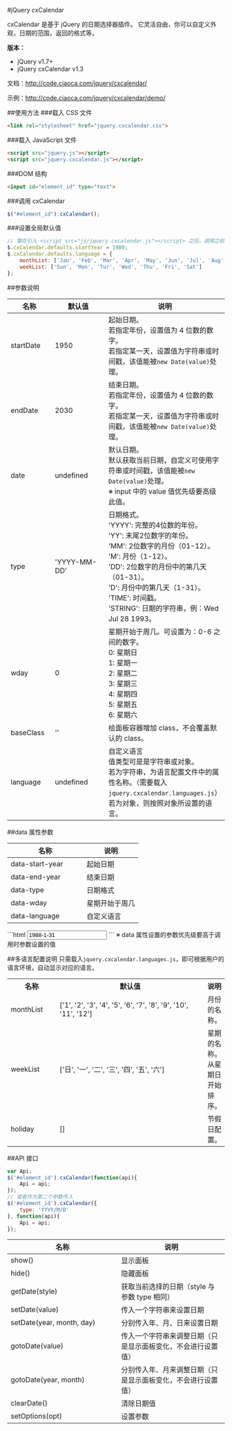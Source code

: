 #jQuery cxCalendar

cxCalendar 是基于 jQuery 的日期选择器插件。
它灵活自由，你可以自定义外观，日期的范围，返回的格式等。

**版本：**

* jQuery v1.7+
* jQuery cxCalendar v1.3

文档：http://code.ciaoca.com/jquery/cxcalendar/

示例：http://code.ciaoca.com/jquery/cxcalendar/demo/

##使用方法
###载入 CSS 文件
```html
<link rel="stylesheet" href="jquery.cxcalendar.css">
```

###载入 JavaScript 文件
```html
<script src="jquery.js"></script>
<script src="jquery.cxcalendar.js"></script>
```

###DOM 结构
```html
<input id="element_id" type="text">
```

###调用 cxCalendar
```javascript
$("#element_id").cxCalendar();
```

###设置全局默认值
```javascript
// 需在引入 <script src="js/jquery.cxcalendar.js"></script> 之后，调用之前设置
$.cxCalendar.defaults.startYear = 1980;
$.cxCalendar.defaults.language = {
	monthList: ['Jan', 'Feb', 'Mar', 'Apr', 'May', 'Jun', 'Jul', 'Aug', 'Sep', 'Oct', 'Nov', 'Dec'], 
	weekList: ['Sun', 'Mon', 'Tur', 'Wed', 'Thu', 'Fri', 'Sat'] 
};
```

##参数说明
<table>
	<thead>
		<tr>
			<th width="100">名称</th>
			<th width="160">默认值</th>
			<th>说明</th>
		</tr>
	</thead>
	<tr>
		<td>startDate</td>
		<td>1950</td>
		<td>起始日期。<br>
若指定年份，设置值为 4 位数的数字。<br>
若指定某一天，设置值为字符串或时间戳，该值能被<code>new Date(value)</code>处理。
		</td>
	</tr>
	<tr>
		<td>endDate</td>
		<td>2030</td>
		<td>结束日期。<br>
若指定年份，设置值为 4 位数的数字。<br>
若指定某一天，设置值为字符串或时间戳，该值能被<code>new Date(value)</code>处理。
		</td>
	</tr>
	<tr>
		<td>date</td>
		<td>undefined</td>
		<td>默认日期。<br>
默认获取当前日期，自定义可使用字符串或时间戳，该值能被<code>new Date(value)</code>处理。<br>
※ input 中的 value 值优先级要高级此值。
		</td>
	</tr>
	<tr>
		<td>type</td>
		<td>'YYYY-MM-DD'</td>
		<td>日期格式。<br>
'YYYY': 完整的4位数的年份。<br>
'YY': 末尾2位数字的年份。<br>
'MM': 2位数字的月份（01-12）。<br>
'M': 月份（1-12）。<br>
'DD': 2位数字的月份中的第几天（01-31）。<br>
'D': 月份中的第几天（1-31）。<br>
'TIME': 时间戳。<br>
'STRING': 日期的字符串，例：Wed Jul 28 1993。
		</td>
	</tr>
	<tr>
		<td>wday</td>
		<td>0</td>
		<td>星期开始于周几。可设置为：0-6 之间的数字。<br>
0: 星期日<br>
1: 星期一<br>
2: 星期二<br>
3: 星期三<br>
4: 星期四<br>
5: 星期五<br>
6: 星期六
		</td>
	</tr>
	<tr>
		<td>baseClass</td>
		<td>''</td>
		<td>给面板容器增加 class，不会覆盖默认的 class。</td>
	</tr>
	<tr>
		<td>language</td>
		<td>undefined</td>
		<td>自定义语言<br>
值类型可是是字符串或对象。<br>
若为字符串，为语言配置文件中的属性名称。（需要载入<code>jquery.cxcalendar.languages.js</code>）<br>
若为对象，则按照对象所设置的语言。
		</td>
	</tr>
</table>

##data 属性参数
<table>
	<thead>
		<tr>
			<th width="160">名称</th>
			<th>说明</th>
		</tr>
	</thead>
	<tr>
		<td>data-start-year</td>
		<td>起始日期</td>
	</tr>
	<tr>
		<td>data-end-year</td>
		<td>结束日期</td>
	</tr>
	<tr>
		<td>data-type</td>
		<td>日期格式</td>
	</tr>
	<tr>
		<td>data-wday</td>
		<td>星期开始于周几</td>
	</tr>
	<tr>
		<td>data-language</td>
		<td>自定义语言</td>
	</tr>
</table>
```html
<input id="element_id" type="text" value="1988-1-31" value="1988-1-31" data-start-year="2000" data-end-year="2015" data-type="YYYY/M/D">
```
※ data 属性设置的参数优先级要高于调用时参数设置的值

##多语言配置说明
只需载入<code>jquery.cxcalendar.languages.js</code>，即可根据用户的语言环境，自动显示对应的语言。
<table>
    <tr>
        <th width="100">名称</th>
        <th width="360">默认值</th>
        <th>说明</th>
    </tr>
	<tr>
		<td>monthList</td>
		<td>['1', '2', '3', '4', '5', '6', '7', '8', '9', '10', '11', '12']</td>
		<td>月份的名称。</td>
	</tr>
	<tr>
		<td>weekList</td>
		<td>['日', '一', '二', '三', '四', '五', '六']</td>
		<td>星期的名称。从星期日开始排序。</td>
	</tr>
	<tr>
		<td>holiday</td>
		<td>[]</td>
		<td>节假日配置。</td>
	</tr>
</table>

##API 接口
```javascript
var Api;
$('#element_id').cxCalendar(function(api){
	Api = api;
});
// 或者作为第二个参数传入
$('#element_id').cxCalendar({
	type: 'YYYY/M/D'
}, function(api){
	Api = api;
});
```
<table>
	<thead>
		<tr>
			<th width="240">名称</th>
			<th>说明</th>
		</tr>
	</thead>
	<tr>
		<td>show()</td>
		<td>显示面板</td>
	</tr>
	<tr>
		<td>hide()</td>
		<td>隐藏面板</td>
	</tr>
	<tr>
		<td>getDate(style)</td>
		<td>获取当前选择的日期（style 与参数 type 相同）</td>
	</tr>
	<tr>
		<td>setDate(value)</td>
		<td>传入一个字符串来设置日期</td>
	</tr>
	<tr>
		<td>setDate(year, month, day)</td>
		<td>分别传入年、月、日来设置日期</td>
	</tr>
	<tr>
		<td>gotoDate(value)</td>
		<td>传入一个字符串来调整日期（只是显示面板变化，不会进行设置值）</td>
	</tr>
	<tr>
		<td>gotoDate(year, month)</td>
		<td>分别传入年、月来调整日期（只是显示面板变化，不会进行设置值）</td>
	</tr>
	<tr>
		<td>clearDate()</td>
		<td>清除日期值</td>
	</tr>
	<tr>
		<td>setOptions(opt)</td>
		<td>设置参数</td>
	</tr>
</table>
